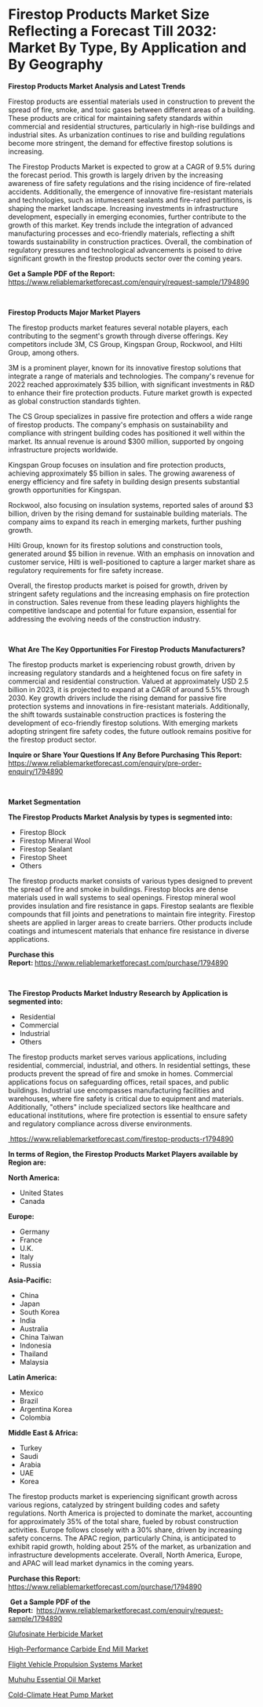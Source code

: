 <p><h1>Firestop Products Market Size Reflecting a Forecast Till 2032: Market By Type, By Application and By Geography</h1></p><p><strong>Firestop Products Market Analysis and Latest Trends</strong></p>
<p><p>Firestop products are essential materials used in construction to prevent the spread of fire, smoke, and toxic gases between different areas of a building. These products are critical for maintaining safety standards within commercial and residential structures, particularly in high-rise buildings and industrial sites. As urbanization continues to rise and building regulations become more stringent, the demand for effective firestop solutions is increasing.</p><p>The Firestop Products Market is expected to grow at a CAGR of 9.5% during the forecast period. This growth is largely driven by the increasing awareness of fire safety regulations and the rising incidence of fire-related accidents. Additionally, the emergence of innovative fire-resistant materials and technologies, such as intumescent sealants and fire-rated partitions, is shaping the market landscape. Increasing investments in infrastructure development, especially in emerging economies, further contribute to the growth of this market. Key trends include the integration of advanced manufacturing processes and eco-friendly materials, reflecting a shift towards sustainability in construction practices. Overall, the combination of regulatory pressures and technological advancements is poised to drive significant growth in the firestop products sector over the coming years.</p></p>
<p><strong>Get a Sample PDF of the Report:&nbsp;</strong> <a href="https://www.reliablemarketforecast.com/enquiry/request-sample/1794890?utm_campaign=2447&utm_medium=2&utm_source=Github&utm_content=ia&utm_term=01042025&utm_id=firestop-products">https://www.reliablemarketforecast.com/enquiry/request-sample/1794890</a></p>
<p>&nbsp;</p>
<p><strong>Firestop Products Major Market Players</strong></p>
<p><p>The firestop products market features several notable players, each contributing to the segment's growth through diverse offerings. Key competitors include 3M, CS Group, Kingspan Group, Rockwool, and Hilti Group, among others.</p><p>3M is a prominent player, known for its innovative firestop solutions that integrate a range of materials and technologies. The company's revenue for 2022 reached approximately $35 billion, with significant investments in R&D to enhance their fire protection products. Future market growth is expected as global construction standards tighten.</p><p>The CS Group specializes in passive fire protection and offers a wide range of firestop products. The company's emphasis on sustainability and compliance with stringent building codes has positioned it well within the market. Its annual revenue is around $300 million, supported by ongoing infrastructure projects worldwide.</p><p>Kingspan Group focuses on insulation and fire protection products, achieving approximately $5 billion in sales. The growing awareness of energy efficiency and fire safety in building design presents substantial growth opportunities for Kingspan.</p><p>Rockwool, also focusing on insulation systems, reported sales of around $3 billion, driven by the rising demand for sustainable building materials. The company aims to expand its reach in emerging markets, further pushing growth.</p><p>Hilti Group, known for its firestop solutions and construction tools, generated around $5 billion in revenue. With an emphasis on innovation and customer service, Hilti is well-positioned to capture a larger market share as regulatory requirements for fire safety increase.</p><p>Overall, the firestop products market is poised for growth, driven by stringent safety regulations and the increasing emphasis on fire protection in construction. Sales revenue from these leading players highlights the competitive landscape and potential for future expansion, essential for addressing the evolving needs of the construction industry.</p></p>
<p>&nbsp;</p>
<p><strong>What Are The Key Opportunities For Firestop Products Manufacturers?</strong></p>
<p><p>The firestop products market is experiencing robust growth, driven by increasing regulatory standards and a heightened focus on fire safety in commercial and residential construction. Valued at approximately USD 2.5 billion in 2023, it is projected to expand at a CAGR of around 5.5% through 2030. Key growth drivers include the rising demand for passive fire protection systems and innovations in fire-resistant materials. Additionally, the shift towards sustainable construction practices is fostering the development of eco-friendly firestop solutions. With emerging markets adopting stringent fire safety codes, the future outlook remains positive for the firestop product sector.</p></p>
<p><strong>Inquire or Share Your Questions If Any Before Purchasing This Report:</strong> <a href="https://www.reliablemarketforecast.com/enquiry/pre-order-enquiry/1794890?utm_campaign=2447&utm_medium=2&utm_source=Github&utm_content=ia&utm_term=01042025&utm_id=firestop-products">https://www.reliablemarketforecast.com/enquiry/pre-order-enquiry/1794890</a></p>
<p>&nbsp;</p>
<p><strong>Market Segmentation</strong></p>
<p><strong>The Firestop Products Market Analysis by types is segmented into:</strong></p>
<p><ul><li>Firestop Block</li><li>Firestop Mineral Wool</li><li>Firestop Sealant</li><li>Firestop Sheet</li><li>Others</li></ul></p>
<p><p>The firestop products market consists of various types designed to prevent the spread of fire and smoke in buildings. Firestop blocks are dense materials used in wall systems to seal openings. Firestop mineral wool provides insulation and fire resistance in gaps. Firestop sealants are flexible compounds that fill joints and penetrations to maintain fire integrity. Firestop sheets are applied in larger areas to create barriers. Other products include coatings and intumescent materials that enhance fire resistance in diverse applications.</p></p>
<p><strong>Purchase this Report:&nbsp;</strong><a href="https://www.reliablemarketforecast.com/purchase/1794890?utm_campaign=2447&utm_medium=2&utm_source=Github&utm_content=ia&utm_term=01042025&utm_id=firestop-products">https://www.reliablemarketforecast.com/purchase/1794890</a></p>
<p>&nbsp;</p>
<p><strong>The Firestop Products Market Industry Research by Application is segmented into:</strong></p>
<p><ul><li>Residential</li><li>Commercial</li><li>Industrial</li><li>Others</li></ul></p>
<p><p>The firestop products market serves various applications, including residential, commercial, industrial, and others. In residential settings, these products prevent the spread of fire and smoke in homes. Commercial applications focus on safeguarding offices, retail spaces, and public buildings. Industrial use encompasses manufacturing facilities and warehouses, where fire safety is critical due to equipment and materials. Additionally, "others" include specialized sectors like healthcare and educational institutions, where fire protection is essential to ensure safety and regulatory compliance across diverse environments.</p></p>
<p><a href="https://www.reliablemarketforecast.com/firestop-products-r1794890?utm_campaign=2447&utm_medium=2&utm_source=Github&utm_content=ia&utm_term=01042025&utm_id=firestop-products">&nbsp;https://www.reliablemarketforecast.com/firestop-products-r1794890</a></p>
<p><strong>In terms of Region, the Firestop Products Market Players available by Region are:</strong></p>
<p>
    <p> <strong> North America: </strong>
        <ul>
            <li>United States</li>
            <li>Canada</li>
        </ul>
        </p> 
    <p> <strong> Europe: </strong>
        <ul>
            <li>Germany</li>
            <li>France</li>
            <li>U.K.</li>
            <li>Italy</li>
            <li>Russia</li>
        </ul>
        </p> 
    <p> <strong> Asia-Pacific: </strong>
        <ul>
            <li>China</li>
            <li>Japan</li>
            <li>South Korea</li>
            <li>India</li>
            <li>Australia</li>
            <li>China Taiwan</li>
            <li>Indonesia</li>
            <li>Thailand</li>
            <li>Malaysia</li>
        </ul>
        </p> 
    <p> <strong> Latin America: </strong>
        <ul>
            <li>Mexico</li>
            <li>Brazil</li>
            <li>Argentina Korea</li>
            <li>Colombia</li>
        </ul>
        </p> 
    <p> <strong> Middle East & Africa: </strong>
        <ul>
            <li>Turkey</li>
            <li>Saudi</li>
            <li>Arabia</li>
            <li>UAE</li>
            <li>Korea</li>
        </ul>
    </p>
    </p>
<p><p>The firestop products market is experiencing significant growth across various regions, catalyzed by stringent building codes and safety regulations. North America is projected to dominate the market, accounting for approximately 35% of the total share, fueled by robust construction activities. Europe follows closely with a 30% share, driven by increasing safety concerns. The APAC region, particularly China, is anticipated to exhibit rapid growth, holding about 25% of the market, as urbanization and infrastructure developments accelerate. Overall, North America, Europe, and APAC will lead market dynamics in the coming years.</p></p>
<p><strong>Purchase this Report: </strong><a href="https://www.reliablemarketforecast.com/purchase/1794890?utm_campaign=2447&utm_medium=2&utm_source=Github&utm_content=ia&utm_term=01042025&utm_id=firestop-products">https://www.reliablemarketforecast.com/purchase/1794890</a></p>
<p>&nbsp;<strong>Get a Sample PDF of the Report:&nbsp;&nbsp;</strong><a href="https://www.reliablemarketforecast.com/enquiry/request-sample/1794890?utm_campaign=2447&utm_medium=2&utm_source=Github&utm_content=ia&utm_term=01042025&utm_id=firestop-products">https://www.reliablemarketforecast.com/enquiry/request-sample/1794890</a></p>
<p><strong></strong></p>
<p><p><a href="https://github.com/grimssummouc/Market-Research-Report-List-1/blob/main/glufosinate-herbicide-market.md?utm_campaign=2447&utm_medium=2&utm_source=Github&utm_content=ia&utm_term=01042025&utm_id=firestop-products">Glufosinate Herbicide Market</a></p><p><a href="https://www.linkedin.com/pulse/high-performance-carbide-end-mill-industry-research-report-jnjae?utm_campaign=2447&utm_medium=2&utm_source=Github&utm_content=ia&utm_term=01042025&utm_id=firestop-products">High-Performance Carbide End Mill Market</a></p><p><a href="https://www.linkedin.com/pulse/booming-flight-vehicle-propulsion-systems-market-sector-analysis-aqpoe?utm_campaign=2447&utm_medium=2&utm_source=Github&utm_content=ia&utm_term=01042025&utm_id=firestop-products">Flight Vehicle Propulsion Systems Market</a></p><p><a href="https://github.com/agemakisel4b/Market-Research-Report-List-1/blob/main/muhuhu-essential-oil-market.md?utm_campaign=2447&utm_medium=2&utm_source=Github&utm_content=ia&utm_term=01042025&utm_id=firestop-products">Muhuhu Essential Oil Market</a></p><p><a href="https://www.linkedin.com/pulse/cold-climate-heat-pump-market-analysis-2025-2032-strong-cagr-5ukfe?utm_campaign=2447&utm_medium=2&utm_source=Github&utm_content=ia&utm_term=01042025&utm_id=firestop-products">Cold-Climate Heat Pump Market</a></p></p>